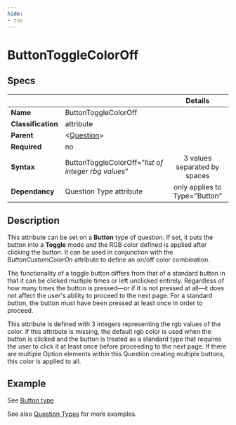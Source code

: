 ```yaml
---
hide:
- toc
---
```

<!-- let javascript handle toc on left sidebar -->
# ButtonToggleColorOff

## Specs

| ||Details|
|---|---|:---:|
| **Name** | ButtonToggleColorOff ||
| **Classification** | attribute ||
| **Parent** | <[Question](index.md)\> ||
| **Required** | no ||
| **Syntax** | ButtonToggleColorOff="*list of integer rbg values*" | 3 values separated by spaces |
| **Dependancy** | Question Type attribute | only applies to Type="Button"|

## Description

This attribute can be set on a **Button** type of question. If set, it puts the button into a **Toggle** mode 
and the RGB color defined is applied after clicking the button. It can be used in conjunction with the *ButtonCustomColorOn*
attribute to define an on/off color combination.

The functionality of a toggle button differs from that of a standard button in that it can be 
clicked multiple times or left unclicked entirely. Regardless of how many times the button is 
pressed—or if it is not pressed at all—it does not affect the user's ability to proceed to the next page.
For a standard button, the button must have been pressed at least once in order to proceed.


This attribute is defined with 3 integers representing the rgb values of the color. If this attribute is missing, the default rgb color is used when the button is clicked
and the button is treated as a standard type that requires the user to click it at least once before proceeding to the next page.
If there are multiple Option elements within this Question creating multiple buttons, this color is applied to all.


## Example

See [Button type](type.md#button)




See also [Question Types](../../../examples/example_question_type.md) for more examples.
